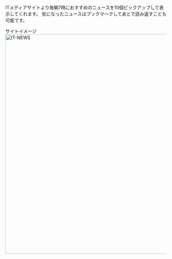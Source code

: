 ITメディアサイトより毎朝7時におすすめのニュースを10個ピックアップして表示してくれます。
気になったニュースはブックマークしてあとで読み返すことも可能です。

サイトイメージ
<img width="1415" height="686" alt="IT-NEWS" src="https://github.com/user-attachments/assets/4df2bc85-efb1-450b-8f7c-5a07b5cda3fb" />
